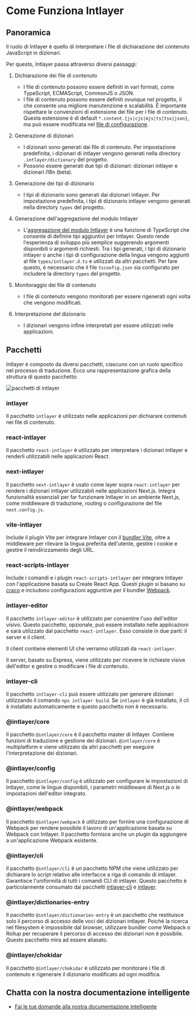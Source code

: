 # Come Funziona Intlayer

## Panoramica

Il ruolo di Intlayer è quello di interpretare i file di dichiarazione del contenuto JavaScript in dizionari.

Per questo, Intlayer passa attraverso diversi passaggi:

1. Dichiarazione dei file di contenuto

   - I file di contenuto possono essere definiti in vari formati, come TypeScript, ECMAScript, CommonJS o JSON.
   - I file di contenuto possono essere definiti ovunque nel progetto, il che consente una migliore manutenzione e scalabilità. È importante rispettare le convenzioni di estensione dei file per i file di contenuto. Questa estensione è di default `*.content.{js|cjs|mjs|ts|tsx|json}`, ma può essere modificata nel [file di configurazione](https://github.com/aymericzip/intlayer/blob/main/docs/it/configuration.md).

2. Generazione di dizionari

   - I dizionari sono generati dai file di contenuto. Per impostazione predefinita, i dizionari di intlayer vengono generati nella directory `.intlayer/dictionary` del progetto.
   - Possono essere generati due tipi di dizionari: dizionari intlayer e dizionari i18n (beta).

3. Generazione dei tipi di dizionario

   - I tipi di dizionario sono generati dai dizionari intlayer. Per impostazione predefinita, i tipi di dizionario intlayer vengono generati nella directory `types` del progetto.

4. Generazione dell'aggregazione del modulo Intlayer

   - L'[aggregazione del modulo Intlayer](https://www.typescriptlang.org/docs/handbook/declaration-merging.html) è una funzione di TypeScript che consente di definire tipi aggiuntivi per Intlayer. Questo rende l'esperienza di sviluppo più semplice suggerendo argomenti disponibili o argomenti richiesti.
     Tra i tipi generati, i tipi di dizionario intlayer o anche i tipi di configurazione della lingua vengono aggiunti al file `types/intlayer.d.ts` e utilizzati da altri pacchetti. Per fare questo, è necessario che il file `tsconfig.json` sia configurato per includere la directory `types` del progetto.

5. Monitoraggio dei file di contenuto

   - I file di contenuto vengono monitorati per essere rigenerati ogni volta che vengono modificati.

6. Interpretazione del dizionario
   - I dizionari vengono infine interpretati per essere utilizzati nelle applicazioni.

## Pacchetti

Intlayer è composto da diversi pacchetti, ciascuno con un ruolo specifico nel processo di traduzione. Ecco una rappresentazione grafica della struttura di questo pacchetto:

![pacchetti di intlayer](https://github.com/aymericzip/intlayer/blob/main/docs/assets/packages_dependency_graph.svg)

### intlayer

Il pacchetto `intlayer` è utilizzato nelle applicazioni per dichiarare contenuti nei file di contenuto.

### react-intlayer

Il pacchetto `react-intlayer` è utilizzato per interpretare i dizionari intlayer e renderli utilizzabili nelle applicazioni React.

### next-intlayer

Il pacchetto `next-intlayer` è usato come layer sopra `react-intlayer` per rendere i dizionari intlayer utilizzabili nelle applicazioni Next.js. Integra funzionalità essenziali per far funzionare Intlayer in un ambiente Next.js, come middleware di traduzione, routing o configurazione del file `next.config.js`.

### vite-intlayer

Include il plugin Vite per integrare Intlayer con il [bundler Vite](https://vite.dev/guide/why.html#why-bundle-for-production), oltre a middleware per rilevare la lingua preferita dell'utente, gestire i cookie e gestire il reindirizzamento degli URL.

### react-scripts-intlayer

Include i comandi e i plugin `react-scripts-intlayer` per integrare Intlayer con l'applicazione basata su Create React App. Questi plugin si basano su [craco](https://craco.js.org/) e includono configurazioni aggiuntive per il bundler [Webpack](https://webpack.js.org/).

### intlayer-editor

Il pacchetto `intlayer-editor` è utilizzato per consentire l'uso dell'editor visivo. Questo pacchetto, opzionale, può essere installato nelle applicazioni e sarà utilizzato dal pacchetto `react-intlayer`.
Esso consiste in due parti: il server e il client.

Il client contiene elementi UI che verranno utilizzati da `react-intlayer`.

Il server, basato su Express, viene utilizzato per ricevere le richieste visive dell'editor e gestire o modificare i file di contenuto.

### intlayer-cli

Il pacchetto `intlayer-cli` può essere utilizzato per generare dizionari utilizzando il comando `npx intlayer build`. Se `intlayer` è già installato, il cli è installato automaticamente e questo pacchetto non è necessario.

### @intlayer/core

Il pacchetto `@intlayer/core` è il pacchetto master di Intlayer. Contiene funzioni di traduzione e gestione dei dizionari. `@intlayer/core` è multiplatform e viene utilizzato da altri pacchetti per eseguire l'interpretazione dei dizionari.

### @intlayer/config

Il pacchetto `@intlayer/config` è utilizzato per configurare le impostazioni di Intlayer, come le lingue disponibili, i parametri middleware di Next.js o le impostazioni dell'editor integrato.

### @intlayer/webpack

Il pacchetto `@intlayer/webpack` è utilizzato per fornire una configurazione di Webpack per rendere possibile il lavoro di un'applicazione basata su Webpack con Intlayer. Il pacchetto fornisce anche un plugin da aggiungere a un'applicazione Webpack esistente.

### @intlayer/cli

Il pacchetto `@intlayer/cli` è un pacchetto NPM che viene utilizzato per dichiarare lo script relativo alle interfacce a riga di comando di intlayer. Garantisce l'uniformità di tutti i comandi CLI di intlayer. Questo pacchetto è particolarmente consumato dai pacchetti [intlayer-cli](https://github.com/aymericzip/intlayer/tree/main/docs/it/packages/intlayer-cli/index.md) e [intlayer](https://github.com/aymericzip/intlayer/tree/main/docs/it/packages/intlayer/index.md).

### @intlayer/dictionaries-entry

Il pacchetto `@intlayer/dictionaries-entry` è un pacchetto che restituisce solo il percorso di accesso delle voci dei dizionari intlayer. Poiché la ricerca nel filesystem è impossibile dal browser, utilizzare bundler come Webpack o Rollup per recuperare il percorso di accesso dei dizionari non è possibile. Questo pacchetto mira ad essere aliasato.

### @intlayer/chokidar

Il pacchetto `@intlayer/chokidar` è utilizzato per monitorare i file di contenuto e rigenerare il dizionario modificato ad ogni modifica.

## Chatta con la nostra documentazione intelligente

- [Fai le tue domande alla nostra documentazione intelligente](https://intlayer.org/docs/chat)
